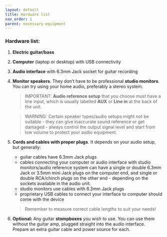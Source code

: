 ```yaml
---
layout: default
title: Hardware list
nav_order: 1
parent: necessary-equipment
---
```


### Hardware list:

1. **Electric guitar/bass**

2. **Computer** (laptop or desktop) with USB connectivity

3. **Audio interface** with 6.3mm Jack socket for guitar recording

4. **Monitor speakers**. They don’t have to be professional **studio monitors**. You can try using your home audio, preferably a stereo system.
   > IMPORTANT: **Audio reference setup** that you choose must have a line input, which is usually labelled **AUX** or **Line in** at the back of the unit. 

   > WARNING: Certain speaker types/audio setups might not be suitable - they can give inaccurate sound reference or get damaged - always control the output signal level and start from low volume to protect your audio equipment.

5. **Cords and cables with proper plugs**. It depends on your audio setup, but generally:
    - guitar cables have 6.3mm Jack plugs
    - cables connecting your computer or audio interface with studio monitors/audio reference system can have a single or double 6.3mm Jack or 3.5mm mini Jack plugs on the computer end, and single or double RCA/chinch plugs on the other end - depending on the sockets available in the audio unit. 
    - studio monitors use cables with 6.3mm Jack plugs
    - proprietary USB cables to connect your interface to computer should come with the device 
  
    > Remember to measure correct cable lengths to suit your needs!

6. **Optional:** Any guitar **stompboxes** you wish to use. You can use them without the guitar amp, plugged straight into the audio interface. Prepare an extra guitar cable and power source for each.
